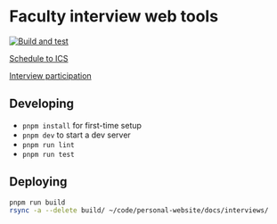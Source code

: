 # Faculty interview web tools

[![Build and test](https://github.com/tchajed/interviews-web/actions/workflows/build.yml/badge.svg)](https://github.com/tchajed/interviews-web/actions/workflows/build.yml)

[Schedule to ICS](https://www.chajed.io/interviews/)

[Interview participation](https://www.chajed.io/interviews/participation.html)

## Developing

- `pnpm install` for first-time setup
- `pnpm dev` to start a dev server
- `pnpm run lint`
- `pnpm run test`

## Deploying

```sh
pnpm run build
rsync -a --delete build/ ~/code/personal-website/docs/interviews/
```
